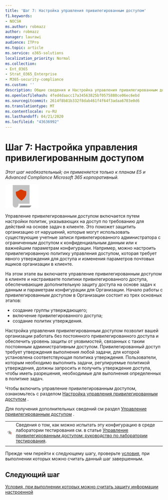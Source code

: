 ```yaml
---
title: 'Шаг 7: Настройка управления привилегированным доступом'
f1.keywords:
- NOCSH
ms.author: robmazz
author: robmazz
manager: laurawi
audience: ITPro
ms.topic: article
ms.service: o365-solutions
localization_priority: Normal
ms.collection:
- Ent_O365
- Strat_O365_Enterprise
- M365-security-compliance
ms.custom: ''
description: Общие сведения и Настройка управления привилегированным доступом.
ms.openlocfilehash: 4fed4daacc17a34563825bf0575880ce06ec6ebd
ms.sourcegitcommit: 2614f8b81b332f8dab461f4f64f3adaa6703e0d6
ms.translationtype: MT
ms.contentlocale: ru-RU
ms.lasthandoff: 04/21/2020
ms.locfileid: "43636992"
---
```

# <a name="step-7-configure-privileged-access-management"></a>Шаг 7: Настройка управления привилегированным доступом

*Этот шаг необязательный; он применяется только к планам E5 и Advanced Compliance Microsoft 365 корпоративный.*

![Этап 6. Защита данных](../media/deploy-foundation-infrastructure/infoprotection_icon-small.png)

Управление привилегированным доступом включается путем настройки политик, указывающих на доступ по требованию для действий на основе задач в клиенте. Это поможет защитить организацию от нарушений, которые могут использовать существующие учетные записи привилегированного администратора с ограниченным доступом к конфиденциальным данным или к важнейшим параметрам конфигурации. Например, можно настроить привилегированную политику управления доступом, которая требует явного утверждения для доступа и изменения параметров почтовых ящиков организации в клиенте.

На этом этапе вы включаете управление привилегированным доступом в клиенте и настраиваете политики привилегированного доступа, обеспечивающие дополнительную защиту доступа на основе задач к данным и параметрам конфигурации для Организации. Начало работы с привилегированным доступом в Организации состоит из трех основных этапов:
- создание группы утверждающего;
- включение привилегированного доступа;
- создание политик утверждения.

Настройка управления привилегированным доступом позволит вашей организации работать без постоянного привилегированного доступа и обеспечить уровень защиты от уязвимостей, связанных с таким постоянным административным доступом. Привилегированный доступ требует утверждения выполнения любой задачи, для которой установлена соответствующая политика утверждения. Пользователи, которым необходимо выполнить задачи, регулируемые политикой утверждения, должны запросить и получить утверждение доступа, чтобы иметь разрешения, необходимые для выполнения определенных в политике задач.

Чтобы включить управление привилегированным доступом, ознакомьтесь с разделом [Настройка управления привилегированным доступом](https://docs.microsoft.com/office365/securitycompliance/privileged-access-management-configuration) .

Для получения дополнительных сведений см раздел [Управление привилегированным доступом](https://docs.microsoft.com/office365/securitycompliance/privileged-access-management-overview) .


|||
|:-------|:-----|
|![Руководства по лаборатории тестирования для Microsoft Cloud](../media/m365-enterprise-test-lab-guides/cloud-tlg-icon-small.png)|  Сведения о том, как можно испытать эту конфигурацию в среде лаборатории тестирования см. в статье [Управление привилегированным доступом: руководство по лаборатории тестирования](privileged-access-microsoft-365-enterprise-dev-test-environment.md). |
|||

Прежде чем перейти к следующему шагу, проверьте [условия](infoprotect-exit-criteria.md#crit-infoprotect-step7), при выполнении которых можно считать данный шаг завершенным.

## <a name="next-step"></a>Следующий шаг

[Условия, при выполнении которых можно считать защиту информации настроенной](infoprotect-exit-criteria.md)
